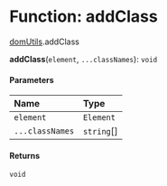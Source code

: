 # Function: addClass

[domUtils](/auto-docs/fixed-layout-editor/modules/domUtils.md).addClass

**addClass**(`element`, `...classNames`): `void`

#### Parameters

| Name | Type |
| :------ | :------ |
| `element` | `Element` |
| `...classNames` | `string`\[] |

#### Returns

`void`
